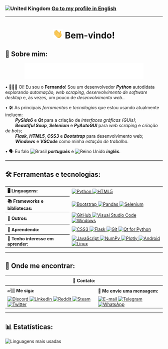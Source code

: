 ### <img src="https://cdn-icons-png.flaticon.com/512/323/323329.png" width="15" height="15" alt="United Kingdom" /> [Go to my profile in English](https://github.com/fernandoaafonseca)
<hr>

<h1 align="center"> <img src="hello.gif" height="30" alt="Olá!"> Bem-vindo!</h1>

<h2 align="left">👤 Sobre mim:</h2>

<p align="center">
  <img src="https://github.com/fernandoaafonseca/fernandoaafonseca/blob/main/description-pt.svg" height="50" alt="Descrição de habilidades">
</p>

<p>
  • 👨🏻‍💻 Oi! Eu sou o <b>Fernando</b>! Sou um desenvolvedor <b><i>Python</i></b> autodidata explorando <i>automação, web scraping, desenvolvimento de software desktop</i> e, às vezes, um pouco de <i>desenvolvimento web.</i>.
</p>

<p>
  • 🛠️ As principais <i>ferramentas</i> e <i>tecnologias</i> que estou usando atualmente incluem:
  <br>
  &emsp;&emsp;
  <b><i>PySide6</i></b> e <b><i>Qt</i></b> para a criação de <i>interfaces gráficas (GUIs)</i>;
  <br>
  &emsp;&emsp;
  <b><i>Beautiful Soup</i></b>, <b><i>Selenium</i></b> e <b><i>PyAutoGUI</i></b> para <i>web scraping</i> e <i>criação de bots</i>;
  <br>
  &emsp;&emsp;
  <b><i>Flask</i></b>, <b><i>HTML5</i></b>, <b><i>CSS3</i></b> e <b><i>Bootstrap</i></b> para desenvolvimento web</i>; 
  <br>
  &emsp;&emsp;
  <b><i>Windows</i></b> e <b><i>VSCode</i></b> como minha <i>estação de trabalho</i>. 
</p>

<p>
  • 🗣 Eu falo <img src="https://cdn-icons-png.flaticon.com/512/197/197386.png" width="15" height="15" alt="Brasil" /> <b><i>português</i></b> e <img src="https://cdn-icons-png.flaticon.com/512/323/323329.png" width="15" height="15" alt="Reino Unido" /> <b><i>inglês</i></b>.
</p>

<hr>

<h2 align="left">🛠 Ferramentas e tecnologias:</h2>
<table>
  <tr>
    <th align="left" height="25" rowspan="2">🖥️ Linguagens:
    </th>
  </tr>
  <td>
    <a href="https://www.python.org" target="_blank"> <img src="https://img.shields.io/badge/Python-282C34?logo=python&logoColor=4584b6" alt="Python" height="25" /> </a>
    <a href="https://www.w3schools.com/html/" target="_blank"> <img src="https://img.shields.io/badge/HTML5-282C34?logo=html5&logoColor=E34F26" alt="HTML5" height="25" /> </a></tr></td></td>

  <tr>
    <th align="left" height="25" rowspan="2">📚 Frameworks e bibliotecas:
    </th>
  </tr>

  <td>
    <a href="https://getbootstrap.com/" target="_blank"> <img src="https://img.shields.io/badge/Bootstrap-282C34?logo=bootstrap&logoColor=7952B3" alt="Bootstrap" height="25" /> </a>
    <a href="https://pandas.pydata.org/" target="_blank"> <img src="https://img.shields.io/badge/Pandas-282C34?logo=pandas&logoColor=ffffff" alt="Pandas" height="25" /> </a>
    <a href="https://www.selenium.dev/" target="_blank"> <img src="https://img.shields.io/badge/Selenium-282C34?logo=selenium&logoColor=43B02A" alt="Selenium" height="25" /> </a>

  <tr>
    <th align="left" height="25" rowspan="2"> 💾 Outros:
    </th>
  </tr>
  <td>
    <a href="https://github.com/" target="_blank"> <img src="https://img.shields.io/badge/GitHub-282C34?logo=github&logoColor=ffffff" alt="GitHub" height="25" /> </a>
    <a href="https://code.visualstudio.com/" target="_blank"> <img src="https://img.shields.io/badge/VSCode-282C34?logo=visualstudiocode&logoColor=007ACC" alt="Visual Studio Code" height="25" /> </a>
    <a href="https://www.microsoft.com/windows/" target="_blank"> <img src="https://img.shields.io/badge/Windows-282C34?logo=windows&logoColor=0078D6" alt="Windows" height="25" /> </a>

  </td>

  <tr>
    <th align="left" height="25" rowspan="2"> 📝 Aprendendo:
    </th>
  </tr>

  <td>
    <a href="https://developer.mozilla.org/docs/Web/CSS/" target="_blank"> <img src="https://img.shields.io/badge/CSS3-282C34?logo=css3&logoColor=1572B6" alt="CSS3" height="25" /> </a>
    <a href="https://flask.palletsprojects.com/" target="_blank"> <img src="https://img.shields.io/badge/Flask-282C34?logo=flask&logoColor=ffffff" alt="Flask" height="25" /> </a>
    <a href="https://git-scm.com/" target="_blank"> <img src="https://img.shields.io/badge/Git-282C34?logo=git&logoColor=F05032" alt="Git" height="25" /> </a>
    <a href="https://wiki.qt.io/Qt_for_Python/" target="_blank"> <img src="https://img.shields.io/badge/Qt for Python-282C34?logo=qt&logoColor=41CD52" alt="Qt for Python" height="25" /> </a>
  </td>

  <tr>
    <th align="left" height="25" rowspan="2"> 🚀 Tenho interesse em aprender:
    </th>
  </tr>

  <td>
    <a href="https://developer.mozilla.org/en-US/docs/Web/JavaScript/" target="_blank"> <img src="https://img.shields.io/badge/JavaScript-282C34?logo=javascript&logoColor=f7df1e" alt="JavaScript" height="25" /> </a>
    <a href="https://numpy.org/" target="_blank"> <img src="https://img.shields.io/badge/NumPy-282C34?logo=numpy&logoColor=4ba9c8" alt="NumPy" height="25" /> </a>
    <a href="https://plotly.com/" target="_blank"> <img src="https://img.shields.io/badge/Plotly-282C34?logo=plotly&logoColor=3F4F75" alt="Plotly" height="25" /> </a>
    <a href="https://www.android.com/" target="_blank"> <img src="https://img.shields.io/badge/Android-282C34?logo=android&logoColor=3DDC84" alt="Android" height="25" /> </a>
    <a href="https://www.linux.org/" target="_blank"> <img src="https://img.shields.io/badge/Linux-282C34?logo=linux&logoColor=FCC624" alt="Linux" height="25" /> </a>
  </td>
</table>

<hr>
<!--

<h2 align="left">🎓 Projetos pessoais:</h2>

<table>
  <tbody>
    <tr>
      <td rowspan="2">🤖 <a href="https://github.com/fernandoaafonseca/bulk_media_msg_sender_bot_for_whatsapp"<b>Automação do WhatsApp</b> </td>
      <td> <b>💾 Tecnologias: </b></td>
    </tr>
    <tr>
      <td>
        <a href="https://www.python.org" target="_blank"> <img src="https://img.shields.io/badge/Python-282C34?logo=python&logoColor=4584b6" alt="Python" height="25" /> </a>
        <a href="https://www.w3schools.com/html/" target="_blank"> <img src="https://img.shields.io/badge/HTML5-282C34?logo=html5&logoColor=E34F26" alt="HTML5" height="25" /> </a>
        <a href="https://www.selenium.dev/" target="_blank"> <img src="https://img.shields.io/badge/Selenium-282C34?logo=selenium&logoColor=43B02A" alt="Selenium" height="25" /> </a>
    </tr></td></td></td>
    </tr>
  </tbody>
</table>

<hr>
-->

<h2 align="left">👥 Onde me encontrar:</h2>

<table>
  <tr>
    <th align="center" height="25" colspan="2">📲 Contato:
    </th>
  </tr>

  <tr>
    <th align="left" height="25">👉🏼 Me siga:
    </th>
    <th align="left" height="25">💬 Me envie uma mensagem:
    </th>
  </tr>
  
  <tr>
    <td valign="top">
      <a href="https://discord.com/users/400446732401508382" target="_blank"> <img src="https://img.shields.io/badge/Discord-282C34?logo=discord&logoColor=E34F26" alt="Discord" height="25" /> </a>
      <a href="https://www.linkedin.com/in/fernandoaafonseca/" target="_blank"> <img src="https://img.shields.io/badge/LinkedIn-282C34?logo=linkedin&logoColor=0A66C2" alt="LinkedIn" height="25" /> </a>
      <a href="https://www.reddit.com/user/cosmofigaro" target="_blank"> <img src="https://img.shields.io/badge/Reddit-282C34?logo=reddit&logoColor=FF4500" alt="Reddit" height="25" /> </a>
      <a href="https://steamcommunity.com/id/cosmofigaro/" target="_blank"> <img src="https://img.shields.io/badge/Steam-282C34?logo=steam&logoColor=ffffff" alt="Steam" height="25" /> </a>
      <a href="https://twitter.com/fernando_aaf" target="_blank"> <img src="https://img.shields.io/badge/Twitter-282C34?logo=twitter&logoColor=1DA1F2" alt="Twitter" height="25" /> </a>
    </td>

  <td valign="top">
    <a href="mailto:fernando.aaf@hotmail.com" target="_blank"> <img src="https://img.shields.io/badge/Email-282C34?logo=maildotru&logoColor=005FF9" alt="E-mail" height="25" /> </a>
    <a href="https://t.me/fernandoaafonseca" target="_blank"> <img src="https://img.shields.io/badge/Telegram-282C34?logo=telegram&logoColor=26A5E4" alt="Telegram" height="25" /> </a>
    <a href="https://wa.me/5531975156089?text=Hey%21" target="_blank"> <img src="https://img.shields.io/badge/WhatsApp-282C34?logo=whatsapp&logoColor=25D366" alt="WhatsApp" height="25" /> </a>
  </td>
</table>

<hr>

<h2 align="left">📊 Estatísticas:</h2>
  <img src="https://github-readme-stats.vercel.app/api/top-langs?username=fernandoaafonseca&theme=dracula&layout=compact" alt="Linguagens mais usadas" />

